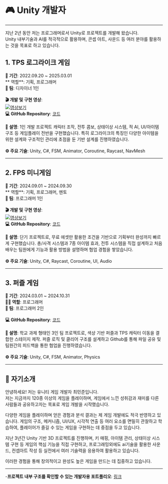 # 🎮 Unity 개발자
---
지난 2년 동안 저는 프로그래머로서 Unity로 프로젝트를 개발해 왔습니다.  
Unity 내부기술과 AI를 적극적으로 활용하며, 콘셉 아트, 사운드 등 여러 분야를 활용하는 것을 목표로 하고 있습니다.
<br>

## 1. TPS 로그라이크 게임
**📅 기간**: 2022.09.20 ~ 2025.03.01<br>
** 역할**: 기획, 프로그래머<br>
**👥 팀**: 디자이너 1인<br><br>
**🎬 개발 및 구현 영상**:  <br>
[![영상보기](https://img.youtube.com/vi/JgRZtCDci7s/0.jpg)](https://www.youtube.com/watch?v=JgRZtCDci7s)  <br>
**💻 GitHub Repository**: [코드](https://github.com/choiminjun-coder/choiminjun-TPSscript)<br><br>
**📝 설명**: 1인 개발 프로젝트 캐릭터 조작, 전투 콤보, 상태이상 시스템, 적 AI, UI/아이템 구조 등 게임플레이 전반을 구현했습니다. 특히 로그라이크의 특징인 다양한 아이템을 위한 설계와 구조적인 관리에 초점을 둔 기반 설계를 진행하였습니다. <br><br>
**⚙️ 주요 기술**: Unity, C#, FSM, Animator, Coroutine, Raycast, NavMesh  <br>


---

## 2. FPS 미니게임
**📅 기간**: 2024.09.01 ~ 2024.09.30<br>
** 역할**: 기획, 프로그래머, 멘토<br>
**👥 팀**: 프로그래머 1인<br><br>
**🎬 개발 및 구현 영상**: <br>
[![영상보기](https://img.youtube.com/vi/PqSt6WACUpI/0.jpg)](https://www.youtube.com/watch?v=PqSt6WACUpI)  <br>
**💻 GitHub Repository**: [코드](https://github.com/choiminjun-coder/choiminjun-fps)<br><br>
**📝 설명**: 단기 프로젝트로, 무료 에셋만 활용한 조건을 기반으로 기획부터 완성까지 빠르게 구현했습니다. 총/사격 시스템과 7종 아이템 효과, 전투 시스템을 직접 설계하고 처음 배우는 팀원에게 기능과 활용 방법을 설명하며 협업 경험을 쌓았습니다.<br><br>
**⚙️ 주요 기술**: Unity, C#, Raycast, Coroutine, UI, Audio<br>

---

## 3. 퍼즐 게임
**📅 기간**: 2024.03.01 ~ 2024.10.31<br>
**🧑‍💻 역할**: 프로그래머<br>
**👥 팀**: 프로그래머 2인 <br><br>
**💻 GitHub Repository**: [코드](https://github.com/choiminjun-coder/choiminjun-puzzle) <br><br>
**📝 설명**: 학교 과제 형태인 3인 팀 프로젝트로, 색상 기반 퍼즐과 TPS 캐릭터 이동을 결합한 스테이지 제작. 퍼즐 로직 및 클리어 구조를 설계하고 Github를 통해 파일 공유 및 팀원간의 피드백을 통한 협업을 진행하였습니다.<br><br>
**⚙️ 주요 기술**: Unity, C#, FSM, Animator, Physics<br>

---
## 👋 자기소개
안녕하세요! 저는 유니티 게임 개발자 최민준입니다.  
저는 지금까지 120종 이상의 게임을 플레이하며, 게임에서 느낀 성취감과 재미를 다른 사람들과 공유하고자는 목표로 게임 개발을 시작했습니다. 

다양한 게임을 플레이하며 얻은 경험과 분석 결과는 제 게임 개발에도 적극 반영하고 있습니다. 게임의 구조, 메커니즘, UI/UX, 시각적 연출 등 여러 요소를 면밀히 관찰하고 학습하여, 플레이어가 즐길 수 있는 게임을 구현하는 데 중점을 두고 있습니다.

지난 3년간 Unity 기반 3D 프로젝트를 진행하며, 키 매핑, 아이템 관리, 상태이상 시스템 구현 등 게임의 핵심 기능을 직접 구현하고, 프로그래밍외에도 ai기술을 활용한 사운드, 컨셉아트 작성 등 실전에서 여러 기술력을 응용하여 활용하고 있습니다.
  
이러한 경험을 통해 창의적이고 완성도 높은 게임을 만드는 데 집중하고 있습니다.

---

-**프로젝트 내부 구조를 확인할 수 있는 개발자용 포트폴리오**: [링크](https://github.com/choiminjun-coder/choiminjun-portfolio)

